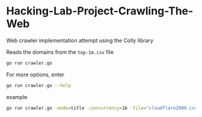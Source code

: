 # Hacking-Lab-Project-Crawling-The-Web

Web crawler implementation attempt using the Colly library

Reads the domains from the `top-1m.csv` file

```sh
go run crawler.go
```

For more options, enter

```sh
go run crawler.go --help
```

example

```sh
go run crawler.go -mode=title -concurrency=16 -file="cloudflare2000.csv" -depth=1
```
